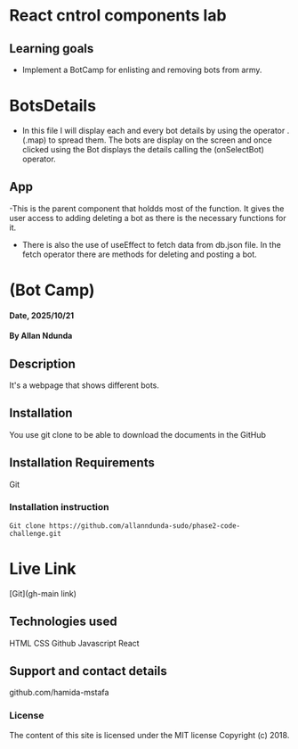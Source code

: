 # React cntrol components lab


## Learning goals
- Implement a BotCamp for enlisting and removing bots from army.

# BotsDetails
- In this file I will display each and every bot details by using the operator .(.map) to spread them. The bots are display on the screen and once clicked using the Bot displays the details calling the (onSelectBot) operator.

## App
-This is the parent component that holdds most of the function. It gives the user access to adding deleting a bot as there is the necessary functions for it.
- There is also the use of useEffect to fetch data from db.json file. In the fetch operator there are methods for deleting and posting a bot.

# (Bot Camp)

#### Date, 2025/10/21

#### By Allan Ndunda

## Description
It's a webpage that shows different bots.
## Installation
You use git clone to be able to download the documents in the GitHub

## Installation Requirements
Git

### Installation instruction
```
Git clone https://github.com/allanndunda-sudo/phase2-code-challenge.git

```

# Live Link
[Git](gh-main link)

## Technologies used
HTML
CSS
Github
Javascript
React

## Support and contact details
github.com/hamida-mstafa

### License
The content of this site is licensed under the MIT license
Copyright (c) 2018.

